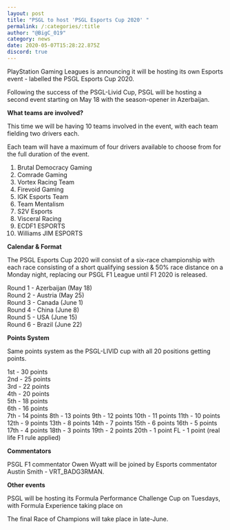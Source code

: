```yaml
---
layout: post
title: "PSGL to host 'PSGL Esports Cup 2020' "
permalink: /:categories/:title
author: "@BigC_019"
category: news
date: 2020-05-07T15:28:22.875Z
discord: true
---
```

PlayStation Gaming Leagues is announcing it will be hosting its own Esports event - labelled the PSGL Esports Cup 2020.

<!--more-->

Following the success of the PSGL-Livid Cup, PSGL will be hosting a second event starting on May 18 with the season-opener in Azerbaijan.

**What teams are involved?**

This time we will be having 10 teams involved in the event, with each team fielding two drivers each.

Each team will have a maximum of four drivers available to choose from for the full duration of the event.

1. Brutal Democracy Gaming
2. Comrade Gaming 
3. Vortex Racing Team
4. Firevoid Gaming
5. IGK Esports Team
6. Team Mentalism
7. S2V Esports
8. Visceral Racing
9. ECDF1 ESPORTS
10. Williams JIM ESPORTS 

**Calendar & Format**

The PSGL Esports Cup 2020 will consist of a six-race championship with each race consisting of a short qualifying session & 50% race distance on a Monday night, replacing our PSGL F1 League until F1 2020 is released.

Round 1 - Azerbaijan (May 18) \
Round 2 - Austria (May 25) \
Round 3 - Canada (June 1) \
Round 4 - China (June 8) \
Round 5 - USA (June 15) \
Round 6 - Brazil (June 22) 

**Points System**

Same points system as the PSGL-LIVID cup with all 20 positions getting points.

1st - 30 points \
2nd - 25 points \
3rd - 22 points \
4th - 20 points \
5th - 18 points \
6th - 16 points \
7th - 14 points
8th - 13 points
9th - 12 points
10th - 11 points
11th - 10 points
12th - 9 points
13th - 8 points
14th - 7 points
15th - 6 points
16th - 5 points
17th - 4 points
18th - 3 points
19th - 2 points
20th - 1 point
FL - 1 point (real life F1 rule applied)

**Commentators** 

PSGL F1 commentator Owen Wyatt will be joined by Esports commentator Austin Smith - VRT_BADG3RMAN. 

**Other events** 

PSGL will be hosting its Formula Performance Challenge Cup on Tuesdays, with Formula Experience taking place on 

The final Race of Champions will take place in late-June.